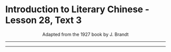 # Introduction to Literary Chinese - Lesson 28, Text 3

<center>Adapted from the 1927 book by J. Brandt</center>

---

---
